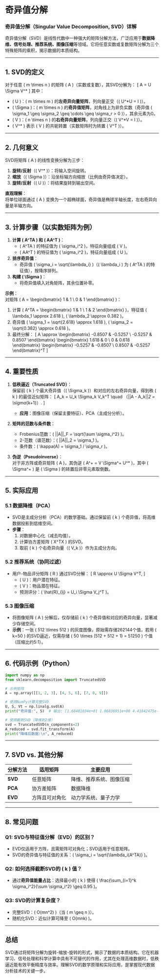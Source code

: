 # 奇异值分解

 ### **奇异值分解（Singular Value Decomposition, SVD）详解**

奇异值分解（SVD）是线性代数中一种强大的矩阵分解方法，广泛应用于**数据降维、信号处理、推荐系统、图像压缩**等领域。它将任意实数或复数矩阵分解为三个特殊矩阵的乘积，揭示数据的本质结构。

---

## **1. SVD的定义**
对于任意 \( m \times n \) 的矩阵 \( A \)（实数或复数），其SVD分解为：
\[
A = U \Sigma V^*
\]
其中：
- \( U \)：\( m \times m \) 的**左奇异向量矩阵**，列向量正交（\( U^*U = I \)）。
- \( \Sigma \)：\( m \times n \) 的**奇异值矩阵**，对角线上为非负实数（奇异值 \( \sigma_1 \geq \sigma_2 \geq \cdots \geq \sigma_r > 0 \)），其余元素为0。
- \( V \)：\( n \times n \) 的**右奇异向量矩阵**，列向量正交（\( V^*V = I \)）。
- \( V^* \) 表示 \( V \) 的共轭转置（实数矩阵时为转置 \( V^T \)）。

---

## **2. 几何意义**
SVD将矩阵 \( A \) 的线性变换分解为三步：
1. **旋转/反射**（\( V^* \)）：将输入空间旋转。
2. **缩放**（\( \Sigma \)）：沿坐标轴方向缩放（比例由奇异值决定）。
3. **旋转/反射**（\( U \)）：将结果旋转到输出空间。

**直观理解**：  
将单位球面通过 \( A \) 变换为一个超椭球面，奇异值是椭球半轴长度，左右奇异向量是半轴方向。

---

## **3. 计算步骤（以实数矩阵为例）**
1. **计算 \( A^TA \) 和 \( AA^T \)**：
   - \( A^TA \) 的特征值为 \( \sigma_i^2 \)，特征向量组成 \( V \)。
   - \( AA^T \) 的特征值为 \( \sigma_i^2 \)，特征向量组成 \( U \)。
2. **排序奇异值**：
   - 奇异值 \( \sigma_i = \sqrt{\lambda_i} \)（\( \lambda_i \) 为 \( A^TA \) 的特征值），按降序排列。
3. **构建 \( \Sigma \)**：
   - 将奇异值填入对角矩阵，其余位置补零。

**示例**：  
对矩阵 \( A = \begin{bmatrix} 1 & 1 \\ 0 & 1 \end{bmatrix} \)：
1. 计算 \( A^TA = \begin{bmatrix} 1 & 1 \\ 1 & 2 \end{bmatrix} \)，特征值 \( \lambda_1 \approx 2.618 \), \( \lambda_2 \approx 0.382 \)。
2. 奇异值 \( \sigma_1 = \sqrt{2.618} \approx 1.618 \), \( \sigma_2 = \sqrt{0.382} \approx 0.618 \)。
3. 最终分解：
   \[
   A \approx \begin{bmatrix} -0.8507 & -0.5257 \\ -0.5257 & 0.8507 \end{bmatrix} \begin{bmatrix} 1.618 & 0 \\ 0 & 0.618 \end{bmatrix} \begin{bmatrix} -0.5257 & -0.8507 \\ 0.8507 & -0.5257 \end{bmatrix}^T
   \]

---

## **4. 重要性质**
1. **低秩逼近（Truncated SVD）**：  
   保留前 \( k \) 个最大奇异值（\( \Sigma_k \)）和对应的左右奇异向量，得到秩 \( k \) 的最佳近似矩阵：
   \[
   A_k = U_k \Sigma_k V_k^T \quad （||A - A_k||_2 = \sigma_{k+1}）.
   \]
   - **应用**：图像压缩（保留主要特征）、PCA（主成分分析）。

2. **矩阵的范数与条件数**：
   - Frobenius范数：\( ||A||_F = \sqrt{\sum \sigma_i^2} \)。
   - 2-范数（谱范数）：\( ||A||_2 = \sigma_1 \)。
   - 条件数：\( \kappa(A) = \sigma_1 / \sigma_r \)。

3. **伪逆（Pseudoinverse）**：  
   对于非方阵或奇异矩阵 \( A \)，其伪逆 \( A^+ = V \Sigma^+ U^* \)，其中 \( \Sigma^+ \) 是 \( \Sigma \) 的转置后非零元素取倒数。

---

## **5. 实际应用**
### **5.1 数据降维（PCA）**
- SVD是主成分分析（PCA）的数学基础。通过保留前 \( k \) 个奇异值，将高维数据投影到低维空间。
- **步骤**：
  1. 对数据中心化（减去均值）。
  2. 计算协方差矩阵 \( X^TX \) 的SVD。
  3. 取前 \( k \) 个右奇异向量（\( V_k \)）作为主成分方向。

### **5.2 推荐系统（协同过滤）**
- 用户-物品评分矩阵 \( R \) 通过SVD分解：
  \[
  R \approx U \Sigma V^T,
  \]
  - \( U \)：用户潜在特征。
  - \( V \)：物品潜在特征。
  - 预测评分：\( \hat{R}_{ij} = U_i \Sigma V_j^T \)。

### **5.3 图像压缩**
- 将图像矩阵 \( A \) 分解后，仅存储前 \( k \) 个奇异值和对应的奇异向量，显著减少存储空间。
- **示例**：一张 \( 512 \times 512 \) 的灰度图像，原始需存储262144个值，若用 \( k=50 \) 的SVD逼近，仅需存储 \( 50 \times (512 + 512 + 1) = 51250 \) 个值（压缩比约5:1）。

---

## **6. 代码示例（Python）**
```python
import numpy as np
from sklearn.decomposition import TruncatedSVD

# 示例矩阵
A = np.array([[1, 2, 3], [4, 5, 6], [7, 8, 9]])

# 使用NumPy计算完整SVD
U, S, Vt = np.linalg.svd(A)
print("奇异值:", S)  # 输出: [1.68481034e+01 1.06836951e+00 4.41842475e-16]

# 使用截断SVD（降维到2维）
svd = TruncatedSVD(n_components=2)
A_reduced = svd.fit_transform(A)
print("降维后数据:\n", A_reduced)
```

---

## **7. SVD vs. 其他分解**
| 分解方法   | 适用矩阵      | 主要应用               |
|------------|-------------|-----------------------|
| **SVD**    | 任意矩阵     | 降维、推荐系统、图像压缩 |
| **PCA**    | 协方差矩阵   | 数据降维               |
| **EVD**    | 方阵且可对角化 | 动力学系统、量子力学   |

---

## **8. 常见问题**
### **Q1: SVD与特征值分解（EVD）的区别？**
- EVD仅适用于方阵，且需矩阵可对角化；SVD适用于任意矩阵。
- SVD的奇异值与特征值的关系：\( \sigma_i = \sqrt{\lambda_i(A^TA)} \)。

### **Q2: 如何选择截断SVD的 \( k \) 值？**
- 通过**奇异值能量占比**：选择最小的 \( k \) 使得 \( \frac{\sum_{i=1}^k \sigma_i^2}{\sum \sigma_i^2} \geq 0.95 \)。

### **Q3: SVD的计算复杂度？**
- 完整SVD：\( O(mn^2) \)（当 \( m \geq n \)）。
- 随机化SVD：近似计算可降至 \( O(mnk) \)。

---

## **总结**
SVD通过将矩阵分解为旋转-缩放-旋转的形式，揭示了数据的本质结构。它在机器学习、信号处理和科学计算中具有不可替代的作用，尤其在处理高维数据时，低秩逼近能有效平衡精度与效率。理解SVD的数学原理和实际应用，是掌握现代数据分析技术的关键一步。